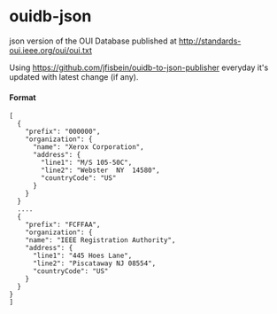 # ouidb-json

json version of the OUI Database published at http://standards-oui.ieee.org/oui/oui.txt

Using https://github.com/jfisbein/ouidb-to-json-publisher everyday it's updated with latest change (if any).

#### Format
```
[
  {
    "prefix": "000000",
    "organization": {
      "name": "Xerox Corporation",
      "address": {
        "line1": "M/S 105-50C",
        "line2": "Webster  NY  14580",
        "countryCode": "US"
      }
    }
  }
  ....
  {
    "prefix": "FCFFAA",
    "organization": {
    "name": "IEEE Registration Authority",
    "address": {
      "line1": "445 Hoes Lane",
      "line2": "Piscataway NJ 08554",
      "countryCode": "US"
    }
  }
}
]
```
